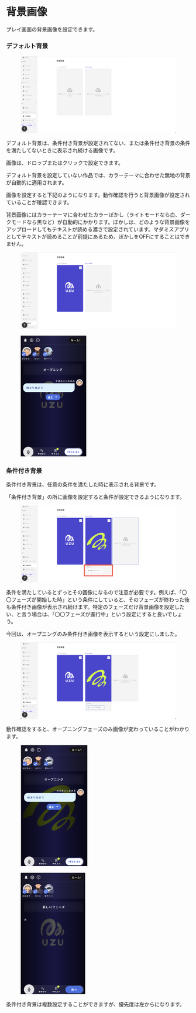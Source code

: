 # 背景画像

プレイ画面の背景画像を設定できます。



### デフォルト背景

<figure><img src="../../.gitbook/assets/スクリーンショット 2024-01-31 14.53.39.png" alt=""><figcaption></figcaption></figure>

デフォルト背景は、条件付き背景が設定されてない、または条件付き背景の条件を満たしてないときに表示され続ける画像です。

画像は、ドロップまたはクリックで設定できます。

デフォルト背景を設定していない作品では、カラーテーマに合わせた無地の背景が自動的に適用されます。



画像を設定すると下記のようになります。動作確認を行うと背景画像が設定されていることが確認できます。

背景画像にはカラーテーマに合わせたカラーぼかし（ライトモードなら白、ダークモードなら黒など）が自動的にかかります。ぼかしは、どのような背景画像をアップロードしてもテキストが読める濃さで設定されています。マダミスアプリとしてテキストが読めることが前提にあるため、ぼかしをOFFにすることはできません。

<figure><img src="../../.gitbook/assets/スクリーンショット 2024-01-31 15.04.30.png" alt=""><figcaption></figcaption></figure>

<div align="left">

<figure><img src="../../.gitbook/assets/スクリーンショット 2024-01-31 15.05.58.png" alt="" width="179"><figcaption></figcaption></figure>

</div>



### 条件付き背景

条件付き背景は、任意の条件を満たした時に表示される背景です。

「条件付き背景」の所に画像を設定すると条件が設定できるようになります。

<figure><img src="../../.gitbook/assets/image.png" alt=""><figcaption></figcaption></figure>

条件を満たしているとずっとその画像になるので注意が必要です。例えば、「〇〇フェーズが開始した時」という条件にしていると、そのフェーズが終わった後も条件付き画像が表示され続けます。特定のフェーズだけ背景画像を設定したい、と言う場合は、「〇〇フェーズが進行中」という設定にすると良いでしょう。

今回は、オープニングのみ条件付き画像を表示するという設定にしました。

<figure><img src="../../.gitbook/assets/スクリーンショット 2024-01-31 15.17.19.png" alt=""><figcaption></figcaption></figure>

動作確認をすると、オープニングフェーズのみ画像が変わっていることがわかります。

<div>

<figure><img src="../../.gitbook/assets/スクリーンショット 2024-01-31 15.18.44.png" alt="" width="182"><figcaption></figcaption></figure>

 

<figure><img src="../../.gitbook/assets/スクリーンショット 2024-01-31 15.18.51.png" alt="" width="176"><figcaption></figcaption></figure>

</div>

条件付き背景は複数設定することができますが、優先度は左からになります。
